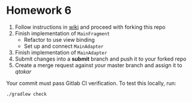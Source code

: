 # Homework 6

1. Follow instructions in [wiki](https://gitlab.fi.muni.cz/grp-pv256/wiki/wikis/home)
and proceed with forking this repo
2. Finish implementation of `MainFragment`
   * Refactor to use view binding
   * Set up and connect `MainAdapter`
3. Finish implementation of `MainAdapter`
4. Submit changes into a **submit** branch and push it to your forked repo
5. Create a merge request against _your_ master branch and assign it to _qtokar_

Your commit must pass Gitlab CI verification. To test this locally, run:
```
./gradlew check
```
